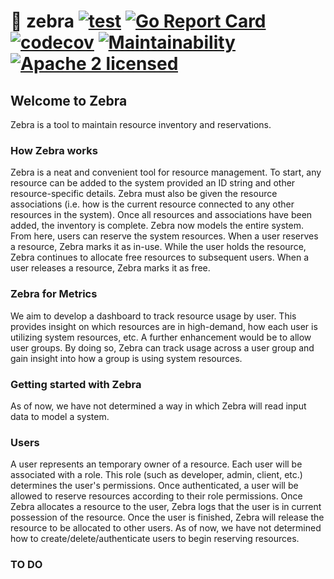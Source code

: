# :vertical_traffic_light: zebra [![test](https://github.com/project-safari/zebra/actions/workflows/test.yml/badge.svg?branch=main)](https://github.com/project-safari/zebra/actions/workflows/test.yml) [![Go Report Card](https://goreportcard.com/badge/github.com/project-safari/zebra)](https://goreportcard.com/report/github.com/project-safari/zebra) [![codecov](https://codecov.io/gh/project-safari/zebra/branch/main/graph/badge.svg?token=94ZZ46W6VA)](https://codecov.io/gh/project-safari/zebra) [![Maintainability](https://api.codeclimate.com/v1/badges/eb4a80c9a54fce474e28/maintainability)](https://codeclimate.com/github/project-safari/zebra/maintainability) [![Apache 2 licensed](https://img.shields.io/badge/license-Apache2-blue.svg)](https://raw.githubusercontent.com/project-safari/zebra/main/LICENSE)

## Welcome to Zebra ##
Zebra is a tool to maintain resource inventory and reservations. 

### How Zebra works ###
Zebra is a neat and convenient tool for resource management. To start, any resource can be added to the system provided an ID string and other resource-specific details. Zebra must also be given the resource associations (i.e. how is the current resource connected to any other resources in the system). Once all resources and associations have been added, the inventory is complete. Zebra now models the entire system. From here, users can reserve the system resources. When a user reserves a resource, Zebra marks it as in-use. While the user holds the resource, Zebra continues to allocate free resources to subsequent users. When a user releases a resource, Zebra marks it as free.

### Zebra for Metrics ###
We aim to develop a dashboard to track resource usage by user.​ This provides insight on which resources are in high-demand, how each user is utilizing system resources, etc. A further enhancement would be to allow user groups. By doing so, Zebra can track usage across a user group and gain insight into how a group is using system resources.

### Getting started with Zebra ### 
As of now, we have not determined a way in which Zebra will read input data to model a system.

### Users ###
A user represents an temporary owner of a resource. Each user will be associated with a role. This role (such as developer, admin, client, etc.) determines the user's permissions. Once authenticated, a user will be allowed to reserve resources according to their role permissions. Once Zebra allocates a resource to the user, Zebra logs that the user is in current possession of the resource. Once the user is finished, Zebra will release the resource to be allocated to other users.
As of now, we have not determined how to create/delete/authenticate users to begin reserving resources.

### TO DO ###